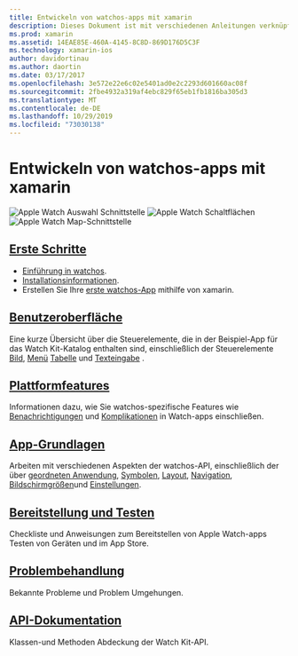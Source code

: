 ```yaml
---
title: Entwickeln von watchos-apps mit xamarin
description: Dieses Dokument ist mit verschiedenen Anleitungen verknüpft, in denen beschrieben wird, wie watchos-apps mit xamarin erstellt werden. Die verknüpften Handbücher erörtern die ersten Schritte, watchos-Benutzeroberflächen-Steuerelemente, watchos-Features, Bereitstellung und Tests und Problembehandlung.
ms.prod: xamarin
ms.assetid: 14EAE85E-460A-4145-8C8D-869D176D5C3F
ms.technology: xamarin-ios
author: davidortinau
ms.author: daortin
ms.date: 03/17/2017
ms.openlocfilehash: 3e572e22e6c02e5401ad0e2c2293d601660ac08f
ms.sourcegitcommit: 2fbe4932a319af4ebc829f65eb1fb1816ba305d3
ms.translationtype: MT
ms.contentlocale: de-DE
ms.lasthandoff: 10/29/2019
ms.locfileid: "73030138"
---
```

# <a name="building-watchos-apps-with-xamarin"></a>Entwickeln von watchos-apps mit xamarin

![Apple Watch Auswahl Schnittstelle](images/watch1.png) ![Apple Watch Schaltflächen](images/watch2.png) ![Apple Watch Map-Schnittstelle](images/watch3.png)

<!-- watch images courtesy of http://infinitapps.com/bezel/ -->

## <a name="getting-startedioswatchosget-startedindexmd"></a>[Erste Schritte](~/ios/watchos/get-started/index.md)

* [Einführung in watchos](~/ios/watchos/get-started/intro-to-watchos.md).
* [Installationsinformationen](~/ios/watchos/get-started/installation.md).
* Erstellen Sie Ihre [erste watchos-App](~/ios/watchos/get-started/hello-watch.md) mithilfe von xamarin.

## <a name="user-interfaceioswatchosuser-interfaceindexmd"></a>[Benutzeroberfläche](~/ios/watchos/user-interface/index.md)

Eine kurze Übersicht über die Steuerelemente, die in der Beispiel-App für das Watch Kit-Katalog enthalten sind, einschließlich der Steuerelemente [Bild](~/ios/watchos/user-interface/image.md), [Menü](~/ios/watchos/user-interface/menu.md) [Tabelle](~/ios/watchos/user-interface/menu.md) und [Texteingabe](~/ios/watchos/user-interface/text-input.md) .

## <a name="platform-featuresplatformindexmd"></a>[Plattformfeatures](platform/index.md)

Informationen dazu, wie Sie watchos-spezifische Features wie [Benachrichtigungen](~/ios/watchos/platform/notifications.md) und [Komplikationen](~/ios/watchos/platform/complications.md) in Watch-apps einschließen.

## <a name="app-fundamentalsioswatchosapp-fundamentalsindexmd"></a>[App-Grundlagen](~/ios/watchos/app-fundamentals/index.md)

Arbeiten mit verschiedenen Aspekten der watchos-API, einschließlich der über [geordneten Anwendung](~/ios/watchos/app-fundamentals/parent-app.md), [Symbolen](~/ios/watchos/app-fundamentals/icons.md), [Layout](~/ios/watchos/app-fundamentals/layout.md), [Navigation](~/ios/watchos/app-fundamentals/navigation.md), [Bildschirmgrößen](~/ios/watchos/app-fundamentals/screen-sizes.md)und [Einstellungen](~/ios/watchos/app-fundamentals/settings.md).

## <a name="deployment-and-testingioswatchosdeploy-testindexmd"></a>[Bereitstellung und Testen](~/ios/watchos/deploy-test/index.md)

Checkliste und Anweisungen zum Bereitstellen von Apple Watch-apps Testen von Geräten und im App Store.

## <a name="troubleshootingioswatchostroubleshootingmd"></a>[Problembehandlung](~/ios/watchos/troubleshooting.md)

Bekannte Probleme und Problem Umgehungen.

## <a name="api-documentationxrefwatchkit"></a>[API-Dokumentation](xref:WatchKit)

Klassen-und Methoden Abdeckung der Watch Kit-API.
